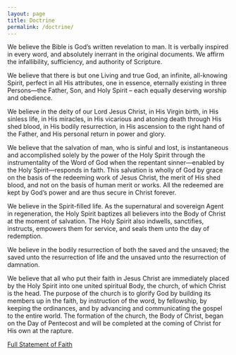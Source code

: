 ```yaml
---
layout: page
title: Doctrine
permalink: /doctrine/
---
```


We believe the Bible is God’s written revelation to man. It is verbally inspired in every word, and absolutely inerrant in the original documents. We affirm the infallibility, sufficiency, and authority of Scripture.

We believe that there is but one Living and true God, an infinite, all-knowing Spirit, perfect in all His attributes, one in essence, eternally existing in three Persons—the Father, Son, and Holy Spirit – each equally deserving worship and obedience.

We believe in the deity of our Lord Jesus Christ, in His Virgin birth, in His sinless life, in His miracles, in His vicarious and atoning death through His shed blood, in His bodily resurrection, in His ascension to the right hand of the Father, and His personal return in power and glory.

We believe that the salvation of man, who is sinful and lost, is instantaneous and accomplished solely by the power of the Holy Spirit through the instrumentality of the Word of God when the repentant sinner—enabled by the Holy Spirit—responds in faith. This salvation is wholly of God by grace on the basis of the redeeming work of Jesus Christ, the merit of His shed blood, and not on the basis of human merit or works. All the redeemed are kept by God’s power and are thus secure in Christ forever.

We believe in the Spirit-filled life. As the supernatural and sovereign Agent in regeneration, the Holy Spirit baptizes all believers into the Body of Christ at the moment of salvation. The Holy Spirit also indwells, sanctifies, instructs, empowers them for service, and seals them unto the day of redemption.

We believe in the bodily resurrection of both the saved and the unsaved; the saved unto the resurrection of life and the unsaved unto the resurrection of damnation.

We believe that all who put their faith in Jesus Christ are immediately placed by the Holy Spirit into one united spiritual Body, the church, of which Christ is the head. The purpose of the church is to glorify God by building its members up in the faith, by instruction of the word, by fellowship, by keeping the ordinances, and by advancing and communicating the gospel to the entire world. The formation of the church, the Body of Christ, began on the Day of Pentecost and will be completed at the coming of Christ for His own at the rapture.

[Full Statement of Faith](http://www.sermonaudio.com/playarticle.asp?ID=1118)